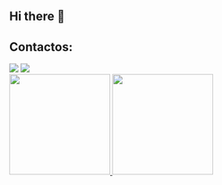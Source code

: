 ## Hi there 👋

## Contactos:
<div>
<a href = "mailto:ropilar2003@gmail.com"><img loading="lazy" src="https://img.shields.io/badge/Gmail-D14836?style=for-the-badge&logo=gmail&logoColor=white" target="_blank"></a>
<a href="https://www.linkedin.com/in/rodrigo-pilar-692702338" target="_blank"><img loading="lazy" src="https://img.shields.io/badge/-LinkedIn-%230077B5?style=for-the-badge&logo=linkedin&logoColor=white" target="_blank"></a>   
</div>


<div>
<a href="https://github.com/RodrigoPilar">
<img loading="lazy" height="180em" src="https://github-readme-stats.vercel.app/api/top-langs/RodrigoPilar&layout=compact&langs_count=7&theme=dracula"/>
<img loading="lazy" height="180em" src="https://github-readme-stats.vercel.app/apiRodrigoPilar&show_icons=true&theme=dracula&include_all_commits=true&count_private=true"/>
</div>
